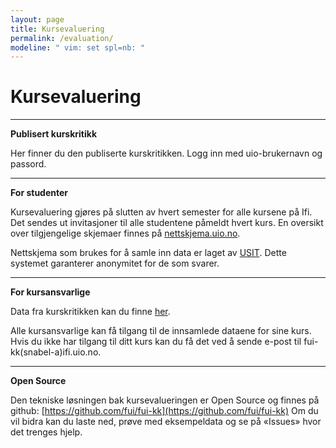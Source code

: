 ```yaml
---
layout: page
title: Kursevaluering
permalink: /evaluation/
modeline: " vim: set spl=nb: "
---
```


# Kursevaluering

---

**Publisert kurskritikk**

Her finner du den publiserte kurskritikken. Logg inn med uio-brukernavn og passord.

---

**For studenter**

Kursevaluering gjøres på slutten av hvert semester for alle kursene på Ifi. Det sendes ut invitasjoner til alle studentene påmeldt hvert kurs. En oversikt over tilgjengelige skjemaer finnes på [nettskjema.uio.no](https://nettskjema.uio.no/).

Nettskjema som brukes for å samle inn data er laget av [USIT](https://www.usit.uio.no/). Dette systemet garanterer anonymitet for de som svarer.

---

**For kursansvarlige**

Data fra kurskritikken kan du finne [her](https://www.mn.uio.no/ifi/livet-rundt-studiene/organisasjoner/fui/info/kurs.html).

Alle kursansvarlige kan få tilgang til de innsamlede dataene for sine kurs. Hvis du ikke har tilgang til ditt kurs kan du få det ved å sende e-post til fui-kk(snabel-a)ifi.uio.no.

---

**Open Source**

Den tekniske løsningen bak kursevalueringen er Open Source og finnes på github: [https://github.com/fui/fui-kk](https://github.com/fui/fui-kk) Om du vil bidra kan du laste ned, prøve med eksempeldata og se på «Issues» hvor det trenges hjelp.